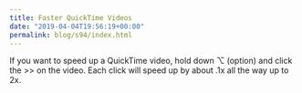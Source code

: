 ```yaml
---
title: Faster QuickTime Videos
date: "2019-04-04T19:56:19+00:00"
permalink: blog/s94/index.html
---
```


If you want to speed up a QuickTime video, hold down ⌥ (option) and click the >> on the video. Each click will speed up by about .1x all the way up to 2x.
